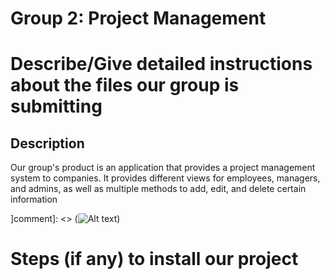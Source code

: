 # Group 2: Project Management
[comment]: <> (group 2 project management readMe)

# Describe/Give detailed instructions about the files our group is submitting 
## Description
Our group's product is an application that provides a project management system to companies. It provides different views for employees, managers, and admins, as well as multiple methods to add, edit, and delete certain information


]comment]: <> (![Alt text](~/images/step_1.png))

# Steps (if any) to install our project
